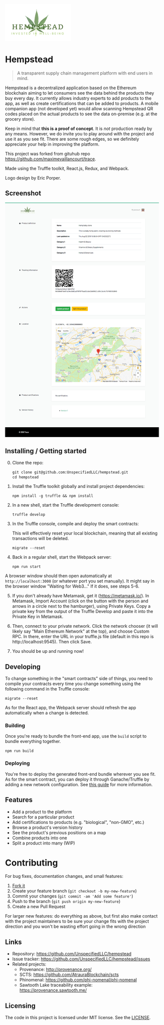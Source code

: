 ![logo](public/logo-small.png)

# Hempstead

> A transparent supply chain management platform with end users in mind.

Hempstead is a decentralized application based on the Ethereum blockchain aiming to
let consumers see the data behind the products they buy every day. It currently 
allows industry experts to add products to the app, as well as create certifications
that can be added to products. A mobile companion app (not developed yet) would 
allow scanning Hempstead QR codes placed on the actual products to see the data
on-premise (e.g. at the grocery store).

Keep in mind that **this is a proof of concept**. It is *not* production ready by any means. However, we do invite you to play around with the project and use it as you see fit. There are some rough edges, so we definitely appreciate your help in improving the platform.

This project was forked from gituhub repo https://github.com/maximevaillancourt/trace.

Made using the Truffle toolkit, React.js, Redux, and Webpack.

Logo design by Eric Porper.

## Screenshot

![scrot](public/Hempstead-Screenshot.png)

## Installing / Getting started

0. Clone the repo:

    ```shell
    git clone git@github.com:UnspecifiedLLC/hempstead.git
    cd hempstead
    ```
    
1. Install the Truffle toolkit globally and install project dependencies:

    ```shell
    npm install -g truffle && npm install
    ```

2. In a new shell, start the Truffle development console:

    ```shell
    truffle develop
    ```

3. In the Truffle console, compile and deploy the smart contracts:

    This will effectively reset your local blockchain, meaning that all existing transactions will be deleted.

    ```shell
    migrate --reset
    ```

4. Back in a regular shell, start the Webpack server:

    ```shell
    npm run start
    ```

A browser window should then open automatically at `http://localhost:3000` (or whatever port you set manually). It might say in the browser window "Waiting for Web3..."  If it does, see steps 5-6.

5.  If you don't already have Metamask, get it (https://metamask.io/).  In Metamask, Import Account (click on the button with the person and arrows in a circle next to the hamburger), using Private Keys. Copy a private key from the output of the Truffle Develop and paste it into the Private Key in Metamask.

6.  Then, connect to your private network. Click the network chooser (it will likely say "Main Ethereum Network" at the top), and choose Custom RPC. In there, enter the URL in your truffle.js file (default in this repo is http://localhost:9545). Then click Save.

7. You should be up and running now!

## Developing

To change something in the "smart contracts" side of things, you need to compile your contracts every time you change something
using the following command in the Truffle console:

```shell
migrate --reset
```

As for the React app, the Webpack server should refresh the app automatically when a change is detected.

### Building

Once you're ready to bundle the front-end app, use the `build` script to bundle everything together.

```shell
npm run build
```

### Deploying

You're free to deploy the generated front-end bundle wherever you see fit. As for the smart contract, you can deploy it through Ganache/Truffle by adding a new network configuration. See [this guide](http://truffleframework.com/tutorials/deploying-to-the-live-network) for more information.

## Features

* Add a product to the platform
* Search for a particular product
* Add certifications to products (e.g. "biological", "non-GMO", etc.)
* Browse a product's version history
* See the product's previous positions on a map
* Combine products into one
* Split a product into many (WIP)

# Contributing

For bug fixes, documentation changes, and small features:  

1. [Fork it](https://github.com/maximevaillancourt/trace/fork)
2. Create your feature branch (`git checkout -b my-new-feature`)  
3. Commit your changes (`git commit -am 'Add some feature'`)  
4. Push to the branch (`git push origin my-new-feature`)  
5. Create a new Pull Request

For larger new features: do everything as above, but first also make contact with the project maintainers to be sure your change fits with the project direction and you won't be wasting effort going in the wrong direction

## Links

- Repository: https://github.com/UnspecifiedLLC/hempstead
- Issue tracker: https://github.com/UnspecifiedLLC/hempstead/issues
- Related projects:
  - Provenance: http://provenance.org/
  - SCTS: https://github.com/AtrauraBlockchain/scts
  - Phinomenal: https://github.com/phi-nomenal/phi-nomenal
  - Sawtooth Lake traceability example: https://provenance.sawtooth.me/

## Licensing

The code in this project is licensed under MIT license. See the [LICENSE](LICENSE).
